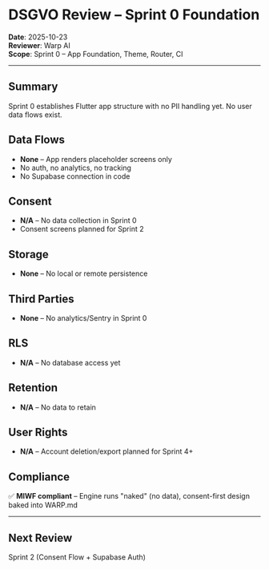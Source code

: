 # DSGVO Review – Sprint 0 Foundation

**Date**: 2025-10-23  
**Reviewer**: Warp AI  
**Scope**: Sprint 0 – App Foundation, Theme, Router, CI

---

## Summary
Sprint 0 establishes Flutter app structure with no PII handling yet. No user data flows exist.

## Data Flows
- **None** – App renders placeholder screens only
- No auth, no analytics, no tracking
- No Supabase connection in code

## Consent
- **N/A** – No data collection in Sprint 0
- Consent screens planned for Sprint 2

## Storage
- **None** – No local or remote persistence

## Third Parties
- **None** – No analytics/Sentry in Sprint 0

## RLS
- **N/A** – No database access yet

## Retention
- **N/A** – No data to retain

## User Rights
- **N/A** – Account deletion/export planned for Sprint 4+

## Compliance
✅ **MIWF compliant** – Engine runs "naked" (no data), consent-first design baked into WARP.md

---

## Next Review
Sprint 2 (Consent Flow + Supabase Auth)
